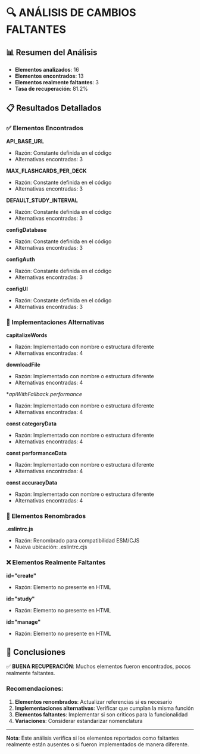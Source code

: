 
# 🔍 ANÁLISIS DE CAMBIOS FALTANTES

## 📊 Resumen del Análisis
- **Elementos analizados**: 16
- **Elementos encontrados**: 13
- **Elementos realmente faltantes**: 3
- **Tasa de recuperación**: 81.2%

## 📋 Resultados Detallados

### ✅ Elementos Encontrados

**API_BASE_URL**
- Razón: Constante definida en el código
- Alternativas encontradas: 3

**MAX_FLASHCARDS_PER_DECK**
- Razón: Constante definida en el código
- Alternativas encontradas: 3

**DEFAULT_STUDY_INTERVAL**
- Razón: Constante definida en el código
- Alternativas encontradas: 3

**configDatabase**
- Razón: Constante definida en el código
- Alternativas encontradas: 3

**configAuth**
- Razón: Constante definida en el código
- Alternativas encontradas: 3

**configUI**
- Razón: Constante definida en el código
- Alternativas encontradas: 3

### 🔄 Implementaciones Alternativas

**capitalizeWords**
- Razón: Implementado con nombre o estructura diferente
- Alternativas encontradas: 4

**downloadFile**
- Razón: Implementado con nombre o estructura diferente
- Alternativas encontradas: 4

**apiWithFallback.*performance**
- Razón: Implementado con nombre o estructura diferente
- Alternativas encontradas: 4

**const categoryData**
- Razón: Implementado con nombre o estructura diferente
- Alternativas encontradas: 4

**const performanceData**
- Razón: Implementado con nombre o estructura diferente
- Alternativas encontradas: 4

**const accuracyData**
- Razón: Implementado con nombre o estructura diferente
- Alternativas encontradas: 4

### 📝 Elementos Renombrados

**.eslintrc.js**
- Razón: Renombrado para compatibilidad ESM/CJS
- Nueva ubicación: .eslintrc.cjs

### ❌ Elementos Realmente Faltantes

**id="create"**
- Razón: Elemento no presente en HTML

**id="study"**
- Razón: Elemento no presente en HTML

**id="manage"**
- Razón: Elemento no presente en HTML


## 🎯 Conclusiones

✅ **BUENA RECUPERACIÓN**: Muchos elementos fueron encontrados, pocos realmente faltantes.


### Recomendaciones:
1. **Elementos renombrados**: Actualizar referencias si es necesario
2. **Implementaciones alternativas**: Verificar que cumplan la misma función
3. **Elementos faltantes**: Implementar si son críticos para la funcionalidad
4. **Variaciones**: Considerar estandarizar nomenclatura

---

**Nota**: Este análisis verifica si los elementos reportados como faltantes realmente están ausentes o si fueron implementados de manera diferente.
